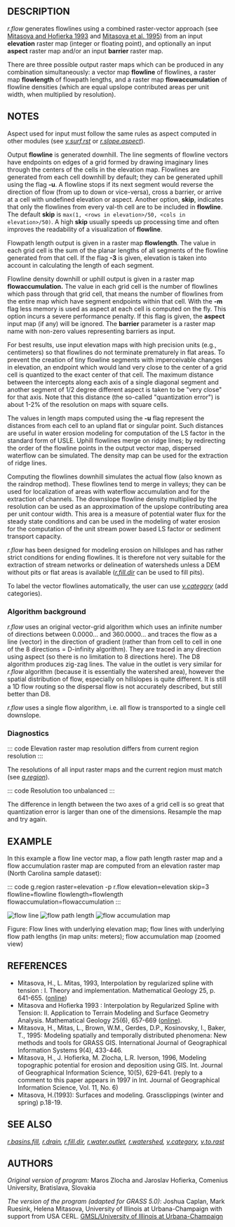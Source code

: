## DESCRIPTION

*r.flow* generates flowlines using a combined raster-vector approach
(see [Mitasova and Hofierka
1993](http://fatra.cnr.ncsu.edu/~hmitaso/gmslab/papers/hmg.rev1.ps) and
[Mitasova et al.
1995](http://fatra.cnr.ncsu.edu/~hmitaso/gmslab/papers/ijgis.html)) from
an input **elevation** raster map (integer or floating point), and
optionally an input **aspect** raster map and/or an input **barrier**
raster map.

There are three possible output raster maps which can be produced in any
combination simultaneously: a vector map **flowline** of flowlines, a
raster map **flowlength** of flowpath lengths, and a raster map
**flowaccumulation** of flowline densities (which are equal upslope
contributed areas per unit width, when multiplied by resolution).

## NOTES

Aspect used for input must follow the same rules as aspect computed in
other modules (see *[v.surf.rst](v.surf.rst.html)* or
*[r.slope.aspect](r.slope.aspect.html)*).

Output **flowline** is generated downhill. The line segments of flowline
vectors have endpoints on edges of a grid formed by drawing imaginary
lines through the centers of the cells in the elevation map. Flowlines
are generated from each cell downhill by default; they can be generated
uphill using the flag **-u**. A flowline stops if its next segment would
reverse the direction of flow (from up to down or vice-versa), cross a
barrier, or arrive at a cell with undefined elevation or aspect. Another
option, **skip**, indicates that only the flowlines from every val-th
cell are to be included in **flowline**. The default **skip** is
`max(1, <rows in elevation>/50, <cols in elevation>/50)`. A high
**skip** usually speeds up processing time and often improves the
readability of a visualization of **flowline**.

Flowpath length output is given in a raster map **flowlength**. The
value in each grid cell is the sum of the planar lengths of all segments
of the flowline generated from that cell. If the flag **-3** is given,
elevation is taken into account in calculating the length of each
segment.

Flowline density downhill or uphill output is given in a raster map
**flowaccumulation.** The value in each grid cell is the number of
flowlines which pass through that grid cell, that means the number of
flowlines from the entire map which have segment endpoints within that
cell. With the **-m** flag less memory is used as aspect at each cell is
computed on the fly. This option incurs a severe performance penalty. If
this flag is given, the **aspect** input map (if any) will be ignored.
The **barrier** parameter is a raster map name with non-zero values
representing barriers as input.

For best results, use input elevation maps with high precision units
(e.g., centimeters) so that flowlines do not terminate prematurely in
flat areas. To prevent the creation of tiny flowline segments with
imperceivable changes in elevation, an endpoint which would land very
close to the center of a grid cell is quantized to the exact center of
that cell. The maximum distance between the intercepts along each axis
of a single diagonal segment and another segment of 1/2 degree different
aspect is taken to be \"very close\" for that axis. Note that this
distance (the so-called \"quantization error\") is about 1-2% of the
resolution on maps with square cells.

The values in length maps computed using the **-u** flag represent the
distances from each cell to an upland flat or singular point. Such
distances are useful in water erosion modeling for computation of the LS
factor in the standard form of USLE. Uphill flowlines merge on ridge
lines; by redirecting the order of the flowline points in the output
vector map, dispersed waterflow can be simulated. The density map can be
used for the extraction of ridge lines.

Computing the flowlines downhill simulates the actual flow (also known
as the raindrop method). These flowlines tend to merge in valleys; they
can be used for localization of areas with waterflow accumulation and
for the extraction of channels. The downslope flowline density
multiplied by the resolution can be used as an approximation of the
upslope contributing area per unit contour width. This area is a measure
of potential water flux for the steady state conditions and can be used
in the modeling of water erosion for the computation of the unit stream
power based LS factor or sediment transport capacity.

*r.flow* has been designed for modeling erosion on hillslopes and has
rather strict conditions for ending flowlines. It is therefore not very
suitable for the extraction of stream networks or delineation of
watersheds unless a DEM without pits or flat areas is available
(*[r.fill.dir](r.fill.dir.html)* can be used to fill pits).

To label the vector flowlines automatically, the user can use
*[v.category](v.category.html)* (add categories).

### Algorithm background

*r.flow* uses an original vector-grid algorithm which uses an infinite
number of directions between 0.0000\... and 360.0000\... and traces the
flow as a line (vector) in the direction of gradient (rather than from
cell to cell in one of the 8 directions = D-infinity algorithm). They
are traced in any direction using aspect (so there is no limitation to 8
directions here). The D8 algorithm produces zig-zag lines. The value in
the outlet is very similar for *r.flow* algorithm (because it is
essentially the watershed area), however the spatial distribution of
flow, especially on hillslopes is quite different. It is still a 1D flow
routing so the dispersal flow is not accurately described, but still
better than D8.

*r.flow* uses a single flow algorithm, i.e. all flow is transported to a
single cell downslope.

### Diagnostics

::: code
    Elevation raster map resolution differs from current region resolution
:::

The resolutions of all input raster maps and the current region must
match (see *[g.region](g.region.html)*).

::: code
    Resolution too unbalanced
:::

The difference in length between the two axes of a grid cell is so great
that quantization error is larger than one of the dimensions. Resample
the map and try again.

## EXAMPLE

In this example a flow line vector map, a flow path length raster map
and a flow accumulation raster map are computed from an elevation raster
map (North Carolina sample dataset):

::: code
    g.region raster=elevation -p
    r.flow elevation=elevation skip=3 flowline=flowline flowlength=flowlength \
           flowaccumulation=flowaccumulation
:::

![flow line](r_flow_line.png) ![flow path length](r_flow_length.png)
![flow accumulation map](r_flow_accumulation.png)

Figure: Flow lines with underlying elevation map; flow lines with
underlying flow path lengths (in map units: meters); flow accumulation
map (zoomed view)

## REFERENCES

-   Mitasova, H., L. Mitas, 1993, Interpolation by regularized spline
    with tension : I. Theory and implementation. Mathematical Geology
    25, p. 641-655.
    ([online](http://fatra.cnr.ncsu.edu/~hmitaso/gmslab/papers/lmg.rev1.ps))
-   Mitasova and Hofierka 1993 : Interpolation by Regularized Spline
    with Tension: II. Application to Terrain Modeling and Surface
    Geometry Analysis. Mathematical Geology 25(6), 657-669
    ([online](http://fatra.cnr.ncsu.edu/~hmitaso/gmslab/papers/hmg.rev1.ps)).
-   Mitasova, H., Mitas, L., Brown, W.M., Gerdes, D.P., Kosinovsky, I.,
    Baker, T., 1995: Modeling spatially and temporally distributed
    phenomena: New methods and tools for GRASS GIS. International
    Journal of Geographical Information Systems 9(4), 433-446.
-   Mitasova, H., J. Hofierka, M. Zlocha, L.R. Iverson, 1996, Modeling
    topographic potential for erosion and deposition using GIS. Int.
    Journal of Geographical Information Science, 10(5), 629-641. (reply
    to a comment to this paper appears in 1997 in Int. Journal of
    Geographical Information Science, Vol. 11, No. 6)
-   Mitasova, H.(1993): Surfaces and modeling. Grassclippings (winter
    and spring) p.18-19.

## SEE ALSO

*[r.basins.fill](r.basins.fill.html), [r.drain](r.drain.html),
[r.fill.dir](r.fill.dir.html), [r.water.outlet](r.water.outlet.html),
[r.watershed](r.watershed.html), [v.category](v.category.html),
[v.to.rast](v.to.rast.html)*

## AUTHORS

*Original version of program:* Maros Zlocha and Jaroslav Hofierka,
Comenius University, Bratislava, Slovakia

*The version of the program (adapted for GRASS 5.0)*: Joshua Caplan,
Mark Ruesink, Helena Mitasova, University of Illinois at
Urbana-Champaign with support from USA CERL. [GMSL/University of
Illinois at
Urbana-Champaign](http://fatra.cnr.ncsu.edu/~hmitaso/gmslab/)

